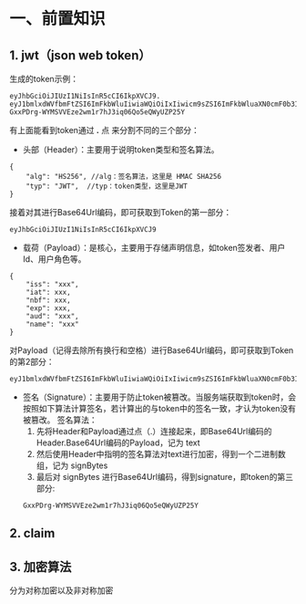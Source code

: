 # 一、前置知识
## 1. jwt（json web token）
生成的token示例：
```
eyJhbGciOiJIUzI1NiIsInR5cCI6IkpXVCJ9.
eyJ1bmlxdWVfbmFtZSI6ImFkbWluIiwiaWQiOiIxIiwicm9sZSI6ImFkbWluaXN0cmF0b3IiLCJuYmYiOjE2Nzg3NTg5MjUsImV4cCI6MTY3OTM2MzcyNSwiaWF0IjoxNjc4NzU4OTI1fQ.
GxxPDrg-WYMSVVEze2wm1r7hJ3iq06Qo5eQWyUZP25Y
```
有上面能看到token通过 **.** 点 来分割不同的三个部分：
* 头部（Header）：主要用于说明token类型和签名算法。
```
{ 
    "alg": "HS256", //alg：签名算法，这里是 HMAC SHA256
    "typ": "JWT",  //typ：token类型，这里是JWT
}
```
接着对其进行Base64Url编码，即可获取到Token的第一部分：
```
eyJhbGciOiJIUzI1NiIsInR5cCI6IkpXVCJ9
```
* 载荷（Payload）：是核心，主要用于存储声明信息，如token签发者、用户Id、用户角色等。
```
{
	"iss": "xxx",
	"iat": xxx,
	"nbf": xxx,
	"exp": xxx,
	"aud": "xxx",
	"name": "xxx"
}
```
   对Payload（记得去除所有换行和空格）进行Base64Url编码，即可获取到Token的第2部分：
  ```
eyJ1bmlxdWVfbmFtZSI6ImFkbWluIiwiaWQiOiIxIiwicm9sZSI6ImFkbWluaXN0cmF0b3IiLCJuYmYiOjE2Nzg3NTg5MjUsImV4cCI6MTY3OTM2MzcyNSwiaWF0IjoxNjc4NzU4OTI1fQ
  ```
* 签名（Signature）：主要用于防止token被篡改。当服务端获取到token时，会按照如下算法计算签名，若计算出的与token中的签名一致，才认为token没有被篡改。
签名算法：
  1. 先将Header和Payload通过点（.）连接起来，即Base64Url编码的Header.Base64Url编码的Payload，记为 text
  2. 然后使用Header中指明的签名算法对text进行加密，得到一个二进制数组，记为 signBytes
  3. 最后对 signBytes 进行Base64Url编码，得到signature，即token的第三部分:
  ```
  GxxPDrg-WYMSVVEze2wm1r7hJ3iq06Qo5eQWyUZP25Y
  ```

## 2. claim

## 3. 加密算法
分为对称加密以及非对称加密
